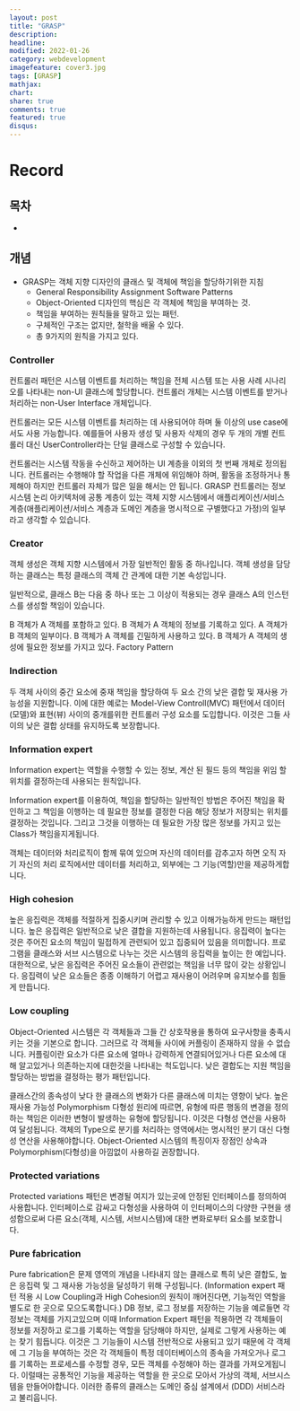 ```yaml
---
layout: post
title: "GRASP"
description: 
headline: 
modified: 2022-01-26
category: webdevelopment
imagefeature: cover3.jpg
tags: [GRASP]
mathjax: 
chart: 
share: true
comments: true
featured: true
disqus:
---
```


# Record

## 목차
- [](#)

## 개념
- GRASP는 객체 지향 디자인의 클래스 및 객체에 책임을 할당하기위한 지침
    - General Responsibility Assignment Software Patterns
    - Object-Oriented 디자인의 핵심은 각 객체에 책임을 부여하는 것.
    - 책임을 부여하는 원칙들을 말하고 있는 패턴.
    - 구체적인 구조는 없지만, 철학을 배울 수 있다.
    - 총 9가지의 원칙을 가지고 있다.

### Controller
컨트롤러 패턴은 시스템 이벤트를 처리하는 책임을 전체 시스템 또는 사용 사례 시나리오를 나타내는 non-UI 클래스에 할당합니다. 컨트롤러 개체는 시스템 이벤트를 받거나 처리하는 non-User Interface 개체입니다.

컨트롤러는 모든 시스템 이벤트를 처리하는 데 사용되어야 하며 둘 이상의 use case에서도 사용 가능합니다. 예를들어 사용자 생성 및 사용자 삭제의 경우 두 개의 개별 컨트롤러 대신 UserController라는 단일 클래스로 구성할 수 있습니다.

컨트롤러는 시스템 작동을 수신하고 제어하는 UI 계층을 이외의 첫 번째 개체로 정의됩니다. 컨트롤러는 수행해야 할 작업을 다른 개체에 위임해야 하며, 활동을 조정하거나 통제해야 하지만 컨트롤러 자체가 많은 일을 해서는 안 됩니다. GRASP 컨트롤러는 정보 시스템 논리 아키텍처에 공통 계층이 있는 객체 지향 시스템에서 애플리케이션/서비스 계층(애플리케이션/서비스 계층과 도메인 계층을 명시적으로 구별했다고 가정)의 일부라고 생각할 수 있습니다.

### Creator
객체 생성은 객체 지향 시스템에서 가장 일반적인 활동 중 하나입니다. 객체 생성을 담당하는 클래스는 특정 클래스의 객체 간 관계에 대한 기본 속성입니다.

일반적으로, 클래스 B는 다음 중 하나 또는 그 이상이 적용되는 경우 클래스 A의 인스턴스를 생성할 책임이 있습니다.

B 객체가 A 객체를 포함하고 있다.
B 객체가 A 객체의 정보를 기록하고 있다.
A 객체가 B 객체의 일부이다.
B 객체가 A 객체를 긴밀하게 사용하고 있다.
B 객체가 A 객체의 생성에 필요한 정보를 가지고 있다.
Factory Pattern

### Indirection
두 객체 사이의 중간 요소에 중재 책임을 할당하여 두 요소 간의 낮은 결합 및 재사용 가능성을 지원합니다. 이에 대한 예로는 Model-View Controll(MVC) 패턴에서 데이터(모델)와 표현(뷰) 사이의 중개를위한 컨트롤러 구성 요소를 도입합니다. 이것은 그들 사이의 낮은 결합 상태를 유지하도록 보장합니다.

### Information expert
Information expert는 역할을 수행할 수 있는 정보, 계산 된 필드 등의 책임을 위임 할 위치를 결정하는데 사용되는 원칙입니다.

Information expert를 이용하여, 책임을 할당하는 일반적인 방법은 주어진 책임을 확인하고 그 책임을 이행하는 데 필요한 정보를 결정한 다음 해당 정보가 저장되는 위치를 결정하는 것입니다.
그리고 그것을 이행하는 데 필요한 가장 많은 정보를 가지고 있는 Class가 책임을지게됩니다.

객체는 데이터와 처리로직이 함께 묶여 있으며 자신의 데이터를 감추고자 하면 오직 자기 자신의 처리 로직에서만 데이터를 처리하고, 외부에는 그 기능(역할)만을 제공하게합니다.

### High cohesion
높은 응집력은 객체를 적절하게 집중시키며 관리할 수 있고 이해가능하게 만드는 패턴입니다.
높은 응집력은 일반적으로 낮은 결합을 지원하는데 사용됩니다. 응집력이 높다는것은 주어진 요소의 책임이 밀접하게 관련되어 있고 집중되어 있음을 의미합니다. 프로그램을 클래스와 서브 시스템으로 나누는 것은 시스템의 응집력을 높이는 한 예입니다. 대한적으로, 낮은 응집력은 주어진 요소들이 관련없는 책임을 너무 많이 갖는 상황입니다. 응집력이 낮은 요소들은 종종 이해하기 어렵고 재사용이 어려우며 유지보수를 힘들게 만듭니다.

### Low coupling
Object-Oriented 시스템은 각 객체들과 그들 간 상호작용을 통하여 요구사항을 충족시키는 것을 기본으로 합니다. 그러므로 각 객체들 사이에 커플링이 존재하지 않을 수 없습니다.
커플링이란 요소가 다른 요소에 얼마나 강력하게 연결되어있거나 다른 요소에 대해 알고있거나 의존하는지에 대한것을 나타내는 척도입니다. 낮은 결합도는 지원 책임을 할당하는 방법을 결정하는 평가 패턴입니다.

클래스간의 종속성이 낮다
한 클래스의 변화가 다른 클래스에 미치는 영향이 낮다.
높은 재사용 가능성
Polymorphism
다형성 원리에 따르면, 유형에 따른 행동의 변경을 정의하는 책임은 이러한 변형이 발생하는 유형에 할당됩니다. 이것은 다형성 연산을 사용하여 달성됩니다. 객체의 Type으로 분기를 처리하는 영역에서는 명시적인 분기 대신 다형성 연산을 사용해야합니다. Object-Oriented 시스템의 특징이자 장점인 상속과 Polymorphism(다형성)을 아낌없이 사용하길 권장합니다.

### Protected variations
Protected variations 패턴은 변경될 여지가 있는곳에 안정된 인터페이스를 정의하여 사용합니다. 인터페이스로 감싸고 다형성을 사용하여 이 인터페이스의 다양한 구현을 생성함으로써 다른 요소(객체, 시스템, 서브시스템)에 대한 변화로부터 요소를 보호합니다.

### Pure fabrication
Pure fabrication은 문제 영역의 개념을 나타내지 않는 클래스로 특히 낮은 결합도, 높은 응집력 및 그 재사용 가능성을 달성하기 위해 구성됩니다. (Information expert 패턴 적용 시 Low Coupling과 High Cohesion의 원칙이 깨어진다면, 기능적인 역할을 별도로 한 곳으로 모으도록합니다.)
DB 정보, 로그 정보를 저장하는 기능을 예로들면 각 정보는 객체를 가지고있으며 이때 Information Expert 패턴을 적용하면 각 객체들이 정보를 저장하고 로그를 기록하는 역할을 담당해야 하지만, 실제로 그렇게 사용하는 예는 찾기 힘듭니다.
이것은 그 기능들이 시스템 전반적으로 사용되고 있기 때문에 각 객체에 그 기능을 부여하는 것은 각 객체들이 특정 데이터베이스의 종속을 가져오거나 로그를 기록하는 프로세스를 수정할 경우, 모든 객체를 수정해야 하는 결과를 가져오게됩니다.
이럴때는 공통적인 기능을 제공하는 역할을 한 곳으로 모아서 가상의 객체, 서브시스템을 만들어야합니다.
이러한 종류의 클래스는 도메인 중심 설계에서 (DDD) 서비스라고 불리웁니다.